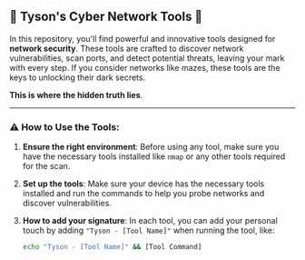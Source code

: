 ## 🖤 **Tyson's Cyber Network Tools** 🖤

In this repository, you'll find powerful and innovative tools designed for **network security**. These tools are crafted to discover network vulnerabilities, scan ports, and detect potential threats, leaving your mark with every step. If you consider networks like mazes, these tools are the keys to unlocking their dark secrets.

**This is where the hidden truth lies**.

---

### **⚠️ How to Use the Tools**:

1. **Ensure the right environment**:
   Before using any tool, make sure you have the necessary tools installed like `nmap` or any other tools required for the scan.  
   
2. **Set up the tools**:
   Make sure your device has the necessary tools installed and run the commands to help you probe networks and discover vulnerabilities.

3. **How to add your signature**:
   In each tool, you can add your personal touch by adding `"Tyson - [Tool Name]"` when running the tool, like:

   ```bash
   echo "Tyson - [Tool Name]" && [Tool Command]
